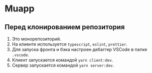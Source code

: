 # Muapp

## Перед клонированием репозитория

1. Это монорепозиторий.
1. На клиенте используется `typescript`, `eslint`, `prettier`.
1. Для запуска фронта и бэка настроен дебаггер VSCode в папке `.vscode`.
1. Клиент запускается командой `yarn client:dev`.
1. Сервер запускается командой `yarn server:dev`.